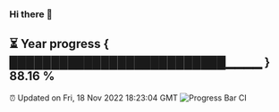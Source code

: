 ### Hi there 👋
⏳ Year progress { ██████████████████████████▁▁▁▁ } 88.16 %
---
⏰ Updated on Fri, 18 Nov 2022 18:23:04 GMT
![Progress Bar CI](https://github.com/liununu/liununu/workflows/Progress%20Bar%20CI/badge.svg)
